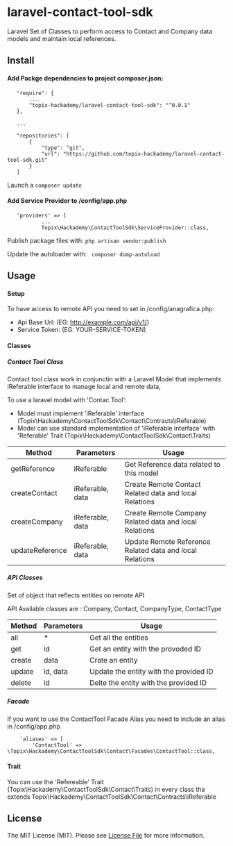 # laravel-contact-tool-sdk

Laravel Set of Classes to perform access to Contact and Company data models and maintain local references.

## Install

#### Add Packge dependencies to project composer.json:

```
   "require": {
       ...
       "topix-hackademy/laravel-contact-tool-sdk": "^0.0.1"
   },

   ...

   "repositories": [
       {
           "type": "git",
           "url": "https://github.com/topix-hackademy/laravel-contact-tool-sdk.git"
       }
   ]

```

Launch a ` composer update `

#### Add Service Provider to /config/app.php

```
   'providers' => [
           ...
           Topix\Hackademy\ContactToolSdk\ServiceProvider::class,
```

Publish package files with: ` php artisan vendor:publish `

Update the autoloader with: ` composer dump-autoload`

## Usage

#### Setup

To have access to remote API you need to set in /config/anagrafica.php:

* Api Base Url: (EG: http://example.com/api/v1/)
* Service Token: (EG: YOUR-SERVICE-TOKEN)

#### Classes

##### Contact Tool Class

Contact tool class work in conjunctin with a Laravel Model that implements iReferable interface to manage local and remote data,

To use a laravel model with 'Contac Tool':

* Model must implement 'iReferable' interface (Topix\Hackademy\ContactToolSdk\Contact\Contracts\iReferable)
* Model can use standard implementation of 'iReferable interface' with 'Referable' Trait (Topix\Hackademy\ContactToolSdk\Contact\Traits)

| Method          | Parameters       | Usage                                      |
| --------------- | ---------------- | ------------------------------------------ |
| getReference    | iReferable       | Get Reference data related to this model |
| createContact   | iReferable, data | Create Remote Contact Related data and local Relations |
| createCompany   | iReferable, data | Create Remote Company Related data and local Relations |
| updateReference | iReferable, data | Update Remote Reference Related data and local Relations |


##### API Classes

Set of object that reflects entities on remote API

API Available classes are : Company, Contact, CompanyType, ContactType

| Method | Parameters | Usage |
| ------ | ---------- | ----- |
| all    | \*         | Get all the entities |
| get    | id         | Get an entity with the provoded ID |
| create | data       | Crate an entity |
| update | id, data   | Update the entity with the provided ID |
| delete | id         | Delte the entity with the provided ID |


##### Facade

If you want to use the ContactTool Facade Alias you need to include an alias in /config/app.php

```
    'aliases' => [
		'ContactTool' => \Topix\Hackademy\ContactToolSdk\Contact\Facades\ContactTool::class,
```

#### Trait

You can use the 'Refereable' Trait (Topix\Hackademy\ContactToolSdk\Contact\Traits) in every class
tha extends Topix\Hackademy\ContactToolSdk\Contact\Contracts\iReferable


## License

The MIT License (MIT). Please see [License File](LICENSE.md) for more information.

[ico-version]: https://img.shields.io/packagist/v/:vendor/:package_name.svg?style=flat-square
[ico-license]: https://img.shields.io/badge/license-MIT-brightgreen.svg?style=flat-square
[ico-travis]: https://img.shields.io/travis/:vendor/:package_name/master.svg?style=flat-square
[ico-scrutinizer]: https://img.shields.io/scrutinizer/coverage/g/:vendor/:package_name.svg?style=flat-square
[ico-code-quality]: https://img.shields.io/scrutinizer/g/:vendor/:package_name.svg?style=flat-square
[ico-downloads]: https://img.shields.io/packagist/dt/:vendor/:package_name.svg?style=flat-square

[link-packagist]: https://packagist.org/packages/:vendor/:package_name
[link-travis]: https://travis-ci.org/:vendor/:package_name
[link-scrutinizer]: https://scrutinizer-ci.com/g/:vendor/:package_name/code-structure
[link-code-quality]: https://scrutinizer-ci.com/g/:vendor/:package_name
[link-downloads]: https://packagist.org/packages/:vendor/:package_name
[link-author]: https://github.com/:author_username
[link-contributors]: ../../contributors
